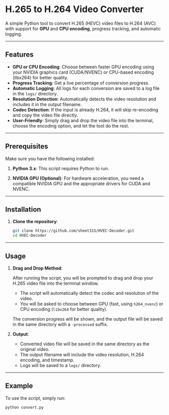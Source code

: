 # H.265 to H.264 Video Converter

A simple Python tool to convert H.265 (HEVC) video files to H.264 (AVC) with support for **GPU** and **CPU encoding**, progress tracking, and automatic logging.

---

## Features

- **GPU or CPU Encoding**: Choose between faster GPU encoding using your NVIDIA graphics card (CUDA/NVENC) or CPU-based encoding (libx264) for better quality.
- **Progress Tracking**: Get a live percentage of conversion progress.
- **Automatic Logging**: All logs for each conversion are saved to a log file in the `logs/` directory.
- **Resolution Detection**: Automatically detects the video resolution and includes it in the output filename.
- **Codec Detection**: If the input is already H.264, it will skip re-encoding and copy the video file directly.
- **User-Friendly**: Simply drag and drop the video file into the terminal, choose the encoding option, and let the tool do the rest.

---

## Prerequisites

Make sure you have the following installed:

1. **Python 3.x**: This script requires Python to run.

2. **NVIDIA GPU (Optional)**: For hardware acceleration, you need a compatible NVIDIA GPU and the appropriate drivers for CUDA and NVENC.

---

## Installation

1. **Clone the repository**:

    ```bash
    git clone https://github.com/sheet315/HVEC-Decoder.git
    cd HVEC-Decoder
    ```

---

## Usage

1. **Drag and Drop Method**:

    After running the script, you will be prompted to drag and drop your H.265 video file into the terminal window.
    
    - The script will automatically detect the codec and resolution of the video.
    - You will be asked to choose between GPU (fast, using `h264_nvenc`) or CPU encoding (`libx264` for better quality).
    
    The conversion progress will be shown, and the output file will be saved in the same directory with a `-processed` suffix.

2. **Output**:

    - Converted video file will be saved in the same directory as the original video.
    - The output filename will include the video resolution, H.264 encoding, and timestamp.
    - Logs will be saved to a `logs/` directory.

---

## Example

To use the script, simply run:

```bash
python convert.py
```